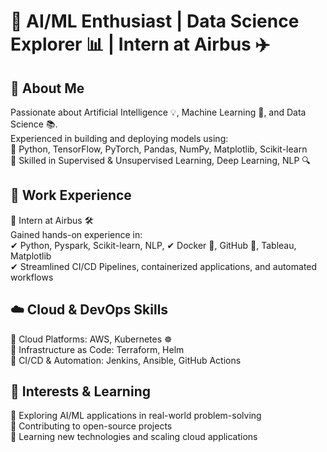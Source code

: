 
# 🚀 AI/ML Enthusiast | Data Science Explorer 📊 | Intern at Airbus ✈️  

## 🌟 About Me  
Passionate about Artificial Intelligence 💡, Machine Learning 🧠, and Data Science 📚.  
Experienced in building and deploying models using:  
🔹 Python, TensorFlow, PyTorch, Pandas, NumPy, Matplotlib, Scikit-learn  
🔹 Skilled in Supervised & Unsupervised Learning, Deep Learning, NLP 🔍  

## 💼 Work Experience  
🔹 Intern at Airbus 🛠️  
Gained hands-on experience in:  
✔ Python, Pyspark, Scikit-learn, NLP, 
✔ Docker 🐳, GitHub 🐙, Tableau, Matplotlib  
✔ Streamlined CI/CD Pipelines, containerized applications, and automated workflows  

## ☁️ Cloud & DevOps Skills  
🚀 Cloud Platforms: AWS, Kubernetes ☸️  
🔹 Infrastructure as Code: Terraform, Helm  
🔹 CI/CD & Automation: Jenkins, Ansible, GitHub Actions  

## 📌 Interests & Learning  
🔹 Exploring AI/ML applications in real-world problem-solving  
🔹 Contributing to open-source projects  
🔹 Learning new technologies and scaling cloud applications  

